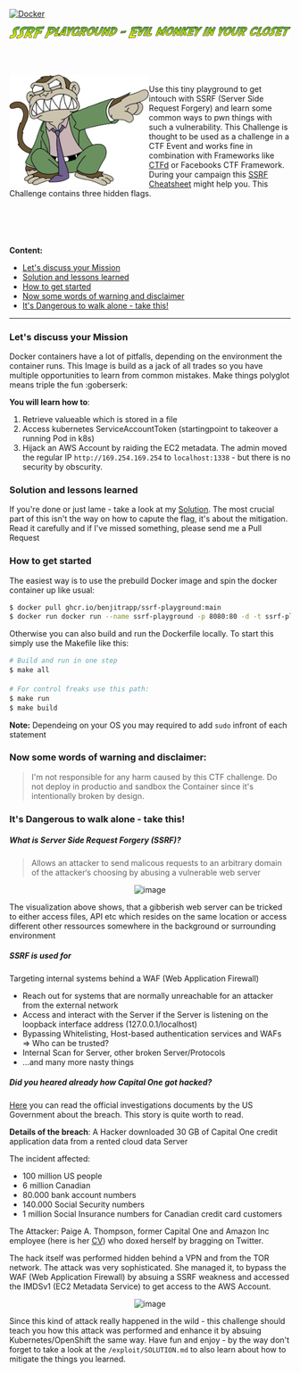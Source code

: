 [![Docker](https://github.com/BenjiTrapp/ssrf-playground/actions/workflows/docker-publish.yml/badge.svg)](https://github.com/BenjiTrapp/ssrf-playground/actions/workflows/docker-publish.yml)

![](www/static/tag.png)

<br><br>

<img height="200" align="left" src="www/static/evilmonkey.png" > <br>Use this tiny playground to get intouch with SSRF (Server Side Request Forgery) and learn some common ways to pwn things with such a vulnerability. This Challenge is thought to be used as a challenge in a CTF Event and works fine in combination with Frameworks like [CTFd](https://github.com/BenjiTrapp/CTFd-helm-chart) or Facebooks CTF Framework. During your campaign this [SSRF Cheatsheet](https://cheatsheetseries.owasp.org/cheatsheets/Server_Side_Request_Forgery_Prevention_Cheat_Sheet.html) might help you. This Challenge contains three hidden flags. 
<br><br>
<br><br>
<br><br>
**Content:**
* [Let's discuss your Mission](https://github.com/BenjiTrapp/ssrf-playground#lets-discuss-your-mission)
* [Solution and lessons learned](https://github.com/BenjiTrapp/ssrf-playground#solution-and-lessons-learned)
* [How to get started](https://github.com/BenjiTrapp/ssrf-playground#how-to-get-started)
* [Now some words of warning and disclaimer](https://github.com/BenjiTrapp/ssrf-playground#now-some-words-of-warning-and-disclaimer)
* [It's Dangerous to walk alone - take this!](https://github.com/BenjiTrapp/ssrf-playground#its-dangerous-to-walk-alone---take-this)

---
### Let's discuss your Mission
Docker containers have a lot of pitfalls, depending on the environment the container runs. This Image is build as a jack of all trades so you have multiple opportunities to learn from common mistakes. Make things polyglot means triple the fun :goberserk:

**You will learn how to**:
1. Retrieve valueable which is stored in a file
2. Access kubernetes ServiceAccountToken (startingpoint to takeover a running Pod in k8s)
3. Hijack an AWS Account by raiding the EC2 metadata. The admin moved the regular IP `http://169.254.169.254` to `localhost:1338` - but there is no security by obscurity. 

### Solution and lessons learned
If you're done or just lame - take a look at my [Solution](https://github.com/BenjiTrapp/ssrf-playground/blob/main/exploit/SOLUTION.md). The most crucial part of this isn't the way on how to capute the flag, it's about the mitigation. Read it carefully and if I've missed something, please send me a Pull Request

### How to get started
The easiest way is to use the prebuild Docker image and spin the docker container up like usual: 

```bash
$ docker pull ghcr.io/benjitrapp/ssrf-playground:main
$ docker run docker run --name ssrf-playground -p 8080:80 -d -t ssrf-playground
```

Otherwise you can also build and run the Dockerfile locally. To start this simply use the Makefile like this:

```bash
# Build and run in one step
$ make all

# For control freaks use this path:
$ make run
$ make build
```

**Note:** Dependeing on your OS you may required to add `sudo` infront of each statement 


### Now some words of warning and disclaimer: 
> I'm not responsible for any harm caused by this CTF challenge. Do not deploy in productio and sandbox the Container since it's intentionally broken by design.

### It's Dangerous to walk alone - take this!

##### What is Server Side Request Forgery (SSRF)?
> Allows an attacker to send malicous requests to an arbitrary domain of the attacker‘s choosing by abusing a vulnerable web server

<p align=center>
<img width="600" alt="image" src="https://user-images.githubusercontent.com/8672357/160492625-2752e5ea-6d19-4d0b-b399-332d275395b4.png">
</p>
  
The visualization above shows, that a gibberish web server can be tricked to either access files, API etc which resides on the same location or access different other ressources somewhere in the background or surrounding environment

##### SSRF is used for
Targeting internal systems behind a WAF (Web Application Firewall)
* Reach out for systems that are normally unreachable for an attacker from the external network 
* Access and interact with the Server if the Server is listening on the loopback interface address (127.0.0.1/localhost)
* Bypassing Whitelisting, Host-based authentication services and WAFs => Who can be trusted?
* Internal Scan for Server, other broken Server/Protocols 
* …and many more nasty things

##### Did you heared already how Capital One got hacked?
[Here](https://www.justice.gov/usao-wdwa/press-release/file/1188626/download) you can read the official investigations documents by the US Government about the breach. This story is quite worth to read.

**Details of the breach**:  A Hacker downloaded 30 GB of Capital One credit application data from a rented cloud data Server

The incident affected:
* 100 million US people
* 6 million Canadian
* 80.000 bank account numbers
* 140.000 Social Security numbers
* 1 million Social Insurance numbers for Canadian credit card customers

The Attacker: Paige A. Thompson, former Capital One and Amazon Inc employee (here is her [CV](https://gitlab.com/netcrave/Resume/blob/master/cv/experience.tex)) who doxed herself by bragging on Twitter. 

The hack itself was performed hidden behind a VPN and from the TOR network. The attack was very sophisticated. She managed it, to bypass the WAF (Web Application Firewall) by absuing a SSRF weakness and accessed the IMDSv1 (EC2 Metadata Service) to get access to the AWS Account. 

<p align=center>
<img width="600" alt="image" src="https://user-images.githubusercontent.com/8672357/160493361-c18c499a-5a42-4ee5-bec2-c0255291c80e.png">
</p>

Since this kind of attack really happened in the wild - this challenge should teach you how this attack was performed and enhance it by absuing Kubernetes/OpenShift the same way. Have fun and enjoy - by the way don't forget to take a look at the `/exploit/SOLUTION.md` to also learn about how to mitigate the things you learned.

